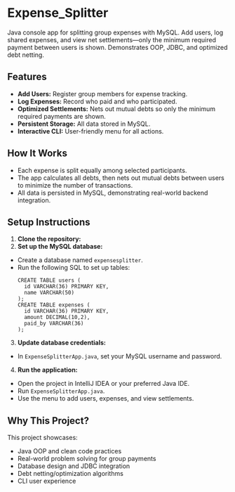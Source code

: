 # Expense_Splitter
Java console app for splitting group expenses with MySQL. Add users, log shared expenses, and view net settlements—only the minimum required payment between users is shown. Demonstrates OOP, JDBC, and optimized debt netting.
## Features
- **Add Users:** Register group members for expense tracking.
- **Log Expenses:** Record who paid and who participated.
- **Optimized Settlements:** Nets out mutual debts so only the minimum required payments are shown.
- **Persistent Storage:** All data stored in MySQL.
- **Interactive CLI:** User-friendly menu for all actions.
## How It Works
- Each expense is split equally among selected participants.
- The app calculates all debts, then nets out mutual debts between users to minimize the number of transactions.
- All data is persisted in MySQL, demonstrating real-world backend integration.
## Setup Instructions
1. **Clone the repository:**
2. **Set up the MySQL database:**
- Create a database named `expensesplitter`.
- Run the following SQL to set up tables:
  ```
  CREATE TABLE users (
    id VARCHAR(36) PRIMARY KEY,
    name VARCHAR(50)
  );
  CREATE TABLE expenses (
    id VARCHAR(36) PRIMARY KEY,
    amount DECIMAL(10,2),
    paid_by VARCHAR(36)
  );
  ```
3. **Update database credentials:**
- In `ExpenseSplitterApp.java`, set your MySQL username and password.
4. **Run the application:**
- Open the project in IntelliJ IDEA or your preferred Java IDE.
- Run `ExpenseSplitterApp.java`.
- Use the menu to add users, expenses, and view settlements.
## Why This Project?
This project showcases:
- Java OOP and clean code practices
- Real-world problem solving for group payments
- Database design and JDBC integration
- Debt netting/optimization algorithms
- CLI user experience
